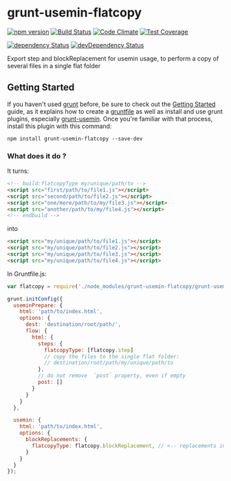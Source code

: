 grunt-usemin-flatcopy
======================

[![npm version](https://badge.fury.io/js/grunt-usemin-flatcopy.svg)](http://badge.fury.io/js/grunt-usemin-flatcopy)
[![Build Status](http://img.shields.io/travis/msieurtoph/grunt-usemin-flatcopy.svg)](https://travis-ci.org/msieurtoph/grunt-usemin-flatcopy) [![Code Climate](https://codeclimate.com/github/msieurtoph/grunt-usemin-flatcopy/badges/gpa.svg)](https://codeclimate.com/github/msieurtoph/grunt-usemin-flatcopy) [![Test Coverage](https://codeclimate.com/github/msieurtoph/grunt-usemin-flatcopy/badges/coverage.svg)](https://codeclimate.com/github/msieurtoph/grunt-usemin-flatcopy)

[![dependency Status](http://img.shields.io/david/msieurtoph/grunt-usemin-flatcopy.svg?style=flat)](https://david-dm.org/msieurtoph/grunt-usemin-flatcopy#info=dependencies) [![devDependency Status](http://img.shields.io/david/dev/msieurtoph/grunt-usemin-flatcopy.svg?style=flat)](https://david-dm.org/msieurtoph/grunt-usemin-flatcopy#info=devDependencies)

Export step and blockReplacement for usemin usage, to perform a copy of several files in a single flat folder

## Getting Started
If you haven't used [grunt][] before, be sure to check out the [Getting Started][] guide, as it explains how to create a [gruntfile][Getting Started] as well as install and use grunt plugins, especially [grunt-usemin][]. Once you're familiar with that process, install this plugin with this command:

```shell
npm install grunt-usemin-flatcopy --save-dev
```

[grunt]: http://gruntjs.com/
[grunt-usemin]: https://github.com/yeoman/grunt-usemin/
[Getting Started]: http://gruntjs.com/getting-started


### What does it do ?

It turns:
```html
<!-- build:flatcopyType my/unique/path/to -->
<script src="first/path/to/file1.js"></script>
<script src="second/path/to/file2.js"></script>
<script src="one/more/path/to/my/file3.js"></script>
<script src="another/path/to/my/file4.js"></script>
<!-- endbuild -->
```
into
```html
<script src="my/unique/path/to/file1.js"></script>
<script src="my/unique/path/to/file2.js"></script>
<script src="my/unique/path/to/file3.js"></script>
<script src="my/unique/path/to/file4.js"></script>
```

In Gruntfile.js:

```javascript
var flatcopy = require('./node_modules/grunt-usemin-flatcopy/grunt-usemin-flatcopy.js');

grunt.initConfig({
  useminPrepare: {
    html: 'path/to/index.html',
    options: {
      dest: 'destination/root/path/',
      flow: {
        html: {
          steps: {
            flatcopyType: [flatcopy.step]
            // copy the files to the single flat folder:
            // destination/root/path/my/unique/path/to
          },
          // do not remove  `post` property, even if empty
          post: []
        }
      }
    }
  },

  usemin: {
    html: 'path/to/index.html',
    options: {
      blockReplacements: {
        flatcopyType: flatcopy.blockReplacement, // <-- replacements in index.html
      }
    }
  }
});
```
